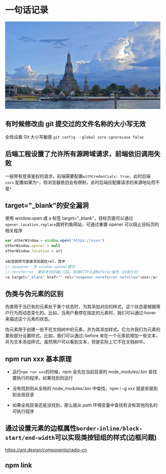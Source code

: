 # 一句话记录

<img src="/images/z-1.jpg" class="zoom post-cover" />

## 有时候修改由 git 提交过的文件名称的大小写无效

全局设置 Git 大小写敏感 `git config --global core.ignorecase false`

## 后端工程设置了允许所有源跨域请求，前端依旧调用失败

一般带有登录鉴权的请求，前端需要配置`withCredentials: true`，此时后端 `cors` 配置如果为`*`，则浏览器依旧会有限制，此时后端应配置请求的来源地址而不是`*`

## target="\_blank"的安全漏洞

使用 window.open 或 a 标签 target="\_blank"，目标页面可以通过`opener.location.replace`跳转钓鱼网站，可通过重置 opener 可以阻止目标页的相关程序

```js
var otherWindow = window.open('https://xxxx')
otherWindow.opener = null
otherWindow.location = url

a标签跳转可直接添加属性rel，其中
// noopener：将 window.opener置空
// noreferrer：兼容老浏览器/火狐。禁用HTTP头部Referer属性（后端方式）
<a target="_blank" href="" rel="noopener noreferrer nofollow">xxx</a>
```

## 伪类与伪元素的区别

伪类用于当已有的元素处于某个状态时，为其添加对应的样式，这个状态是根据用户行为而动态变化的。比如，当用户悬停在指定的元素时，我们可以通过:hover 来描述这个元素的状态。

伪元素用于创建一些不在文档树中的元素，并为其添加样式。它允许我们为元素的某些部分设置样式。比如，我们可以通过::before 来在一个元素前增加一些文本，并为文本添加样式。虽然用户可以看到文本，但是实际上它不在文档树中。

<!-- ## localhost 与 127.0.0.1 的区别

localhost: 本地服务器。不经网卡传输，不受网络防火墙和网卡相关的限制
127.0.0.1：本机地址(本机服务器) -->

<!-- localhost 它并不是 IP，而是一种特殊的域名（没有后缀），默认的情况下它解析到的是本地 IP（即 127.0.0.1），主要通过本机的 hosts 文件进行管理，如果你愿意，也可以把 localhost 域名解析到某个公网 IP 上去，也可以被配置为任意的 IP 地址（也就是说，可以通过 hosts 这个文件进行更改），不过通常情况下都（如下）指向： -->

## npm run xxx 基本原理

- 运行`npm run xxx`的时候，npm 会先在当前目录的 node_modules/.bin 查找要执行的程序，如果找到则运行

- 没有找到则从全局的 node_modules/.bin 中查找，npm i -g xxx 就是安装到到全局目录

- 如果全局目录还是没找到，那么就从 path 环境变量中查找有没有其他同名的可执行程序

## 通过设置元素的边框属性`border-inline/block-start/end-width`可以实现类按钮组的样式(边框问题)
https://ant.design/components/radio-cn

## npm link

<git-talk />
